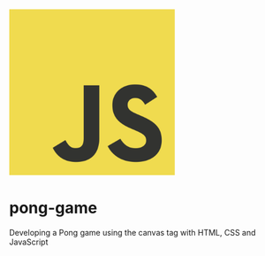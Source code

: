 <img src="https://github.com/Carlos-93/pong-game/blob/main/assets/images/JavaScript.png" width="300">

# pong-game
 Developing a Pong game using the canvas tag with HTML, CSS and JavaScript
